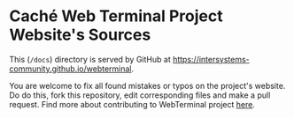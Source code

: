 # Caché Web Terminal Project Website's Sources

This (`/docs`) directory is served by GitHub at https://intersystems-community.github.io/webterminal.

You are welcome to fix all found mistakes or typos on the project's website.
Do do this, fork this repository, edit corresponding files and make a pull request.
Find more about contributing to WebTerminal project [here](https://intersystems-community.github.io/webterminal/#docs.5).
